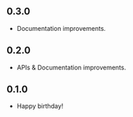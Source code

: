 ## 0.3.0

* Documentation improvements.


## 0.2.0

* APIs & Documentation improvements.

## 0.1.0

* Happy birthday!
